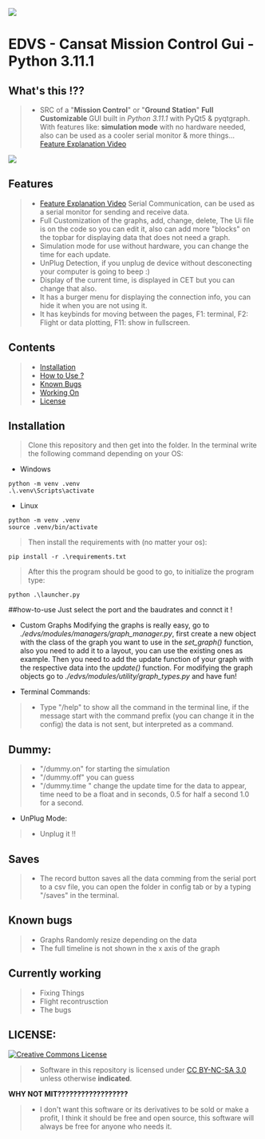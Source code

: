 ![](https://i.imgur.com/rLJG0se.png)

# EDVS - Cansat Mission Control Gui - Python 3.11.1

## What's this !??
> * SRC of a "**Mission Control**" or "**Ground Station**" **Full Customizable** GUI built in *Python 3.11.1* with PyQt5 & pyqtgraph. With features like: **simulation mode** with no hardware needed, also can be used as a cooler serial monitor & more things...
[Feature Explanation Video](https://www.youtube.com/@lowgod9010)

![](https://media3.giphy.com/media/v1.Y2lkPTc5MGI3NjExOGJiYzQ3NGFjMWI0MmE5ZjEzMjRjYjM5MTI2YTI3YTY4N2Q1YmU4OSZjdD1n/vXACYcx3Jrt4kkuptc/giphy.gif)

## Features
> * [Feature Explanation Video](https://www.youtube.com/@lowgod9010)
 Serial Communication, can be used as a serial monitor for sending and receive data.
>* Full Customization of the graphs, add, change, delete, The Ui file is on the code so you can edit it, also can add more "blocks" on the topbar for displaying data that does not need a graph. 
>* Simulation mode for use without hardware, you can change the time for each update.
>* UnPlug Detection, if you unplug de device without desconecting your computer is going to beep :)
>* Display of the current time, is displayed in CET but you can change that also.
>* It has a burger menu for displaying the connection info, you can hide it when you are not using it.
>* It has keybinds for moving between the pages, F1: terminal, F2: Flight or data plotting, F11: show in fullscreen.

## Contents
> * [Installation](#installation)
> * [How to Use ?](#how-to-use)
> * [Known Bugs](#known-bugs)
> * [Working On](#currently-working)
> * [License](#license)

## Installation
> Clone this repository and then get into the folder. In the terminal write the following command depending on your OS:

* Windows
```shell
python -m venv .venv
.\.venv\Scripts\activate 
```

* Linux
```shell
python -m venv .venv
source .venv/bin/activate
```

> Then install the requirements with (no matter your os):
```shell
pip install -r .\requirements.txt
```

> After this the program should be good to go, to initialize the program type:
```shell
python .\launcher.py
```

##how-to-use
Just select the port and the baudrates and connct it !


* Custom Graphs
Modifying the graphs is really easy, go to *./edvs/modules/managers/graph_manager.py*, first create a new object with the class of the graph you want to use in the *set_graph()* function, also you need to add it to a layout, you can use the existing ones as example. Then you need to add the update function of your graph with the respective data into the *update()* function. For modifying the graph objects go to *./edvs/modules/utility/graph_types.py* and have fun!

* Terminal Commands:
>* Type "/help" to show all the command in the terminal line, if the message start with the command prefix (you can change it in the config) the data is not sent, but interpreted as a command.
## Dummy:
>* "/dummy.on" for starting the simulation
>* "/dummy.off" you can guess
>* "/dummy.time <time>" change the update time for the data to appear, time need to be a float and in seconds, 0.5 for half a second 1.0 for a second.

* UnPlug Mode:
>* Unplug it !!
## Saves
>* The record button saves all the data comming from the serial port to a csv file, you can open the folder in config tab or by a typing "/saves" in the terminal.

## Known bugs
>* Graphs Randomly resize depending on the data
>* The full timeline is not shown in the x axis of the graph

## Currently working
> * Fixing Things
> * Flight recontrusction
> * The bugs

## LICENSE:
<a rel="license" href="https://creativecommons.org/licenses/by-nc-sa/3.0/"><img alt="Creative Commons License" style="border-width:0" src="https://licensebuttons.net/l/by-nc-sa/4.0/88x31.png" /></a><br />

> * Software in this repository is licensed under [CC BY-NC-SA 3.0](https://creativecommons.org/licenses/by-nc-sa/3.0/) unless otherwise **indicated**.

**WHY NOT MIT??????????????????**
> * I don't want this software or its derivatives to be sold or make a profit, I think it should be free and open source, this software will always be free for anyone who needs it.
